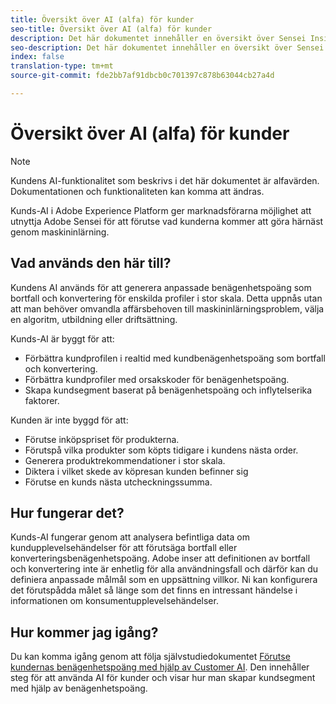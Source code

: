 ```yaml
---
title: Översikt över AI (alfa) för kunder
seo-title: Översikt över AI (alfa) för kunder
description: Det här dokumentet innehåller en översikt över Sensei Insights - Customer AI (Alpha)
seo-description: Det här dokumentet innehåller en översikt över Sensei Insights - Customer AI (Alpha)
index: false
translation-type: tm+mt
source-git-commit: fde2bb7af91dbcb0c701397c878b63044cb27a4d

---
```



# Översikt över AI (alfa) för kunder

>[!NOTE]
>Kundens AI-funktionalitet som beskrivs i det här dokumentet är alfavärden. Dokumentationen och funktionaliteten kan komma att ändras.

Kunds-AI i Adobe Experience Platform ger marknadsförarna möjlighet att utnyttja Adobe Sensei för att förutse vad kunderna kommer att göra härnäst genom maskininlärning.

## Vad används den här till?

Kundens AI används för att generera anpassade benägenhetspoäng som bortfall och konvertering för enskilda profiler i stor skala. Detta uppnås utan att man behöver omvandla affärsbehoven till maskininlärningsproblem, välja en algoritm, utbildning eller driftsättning.

Kunds-AI är byggt för att:

- Förbättra kundprofilen i realtid med kundbenägenhetspoäng som bortfall och konvertering.
- Förbättra kundprofiler med orsakskoder för benägenhetspoäng.
- Skapa kundsegment baserat på benägenhetspoäng och inflytelserika faktorer.

Kunden är inte byggd för att:

- Förutse inköpspriset för produkterna.
- Förutspå vilka produkter som köpts tidigare i kundens nästa order.
- Generera produktrekommendationer i stor skala.
- Diktera i vilket skede av köpresan kunden befinner sig
- Förutse en kunds nästa utcheckningssumma.

## Hur fungerar det?

Kunds-AI fungerar genom att analysera befintliga data om kundupplevelsehändelser för att förutsäga bortfall eller konverteringsbenägenhetspoäng. Adobe inser att definitionen av bortfall och konvertering inte är enhetlig för alla användningsfall och därför kan du definiera anpassade målmål som en uppsättning villkor. Ni kan konfigurera det förutspådda målet så länge som det finns en intressant händelse i informationen om konsumentupplevelsehändelser.

## Hur kommer jag igång?

Du kan komma igång genom att följa självstudiedokumentet [Förutse kundernas benägenhetspoäng med hjälp av Customer AI](./customer-ai-tutorial.md). Den innehåller steg för att använda AI för kunder och visar hur man skapar kundsegment med hjälp av benägenhetspoäng.